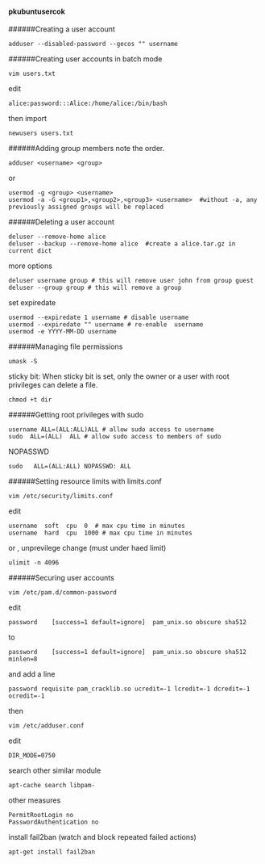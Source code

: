 #### pkubuntusercok
######Creating a user account
```
adduser --disabled-password --gecos "" username
```
######Creating user accounts in batch mode
```
vim users.txt
```
edit
```
alice:password:::Alice:/home/alice:/bin/bash
```
then import
```
newusers users.txt
```
######Adding group members
note the order.
```
adduser <username> <group>
```
or
```
usermod -g <group> <username>
usermod -a -G <group1>,<group2>,<group3> <username>  #without -a, any previously assigned groups will be replaced
```
######Deleting a user account
```
deluser --remove-home alice
deluser --backup --remove-home alice  #create a alice.tar.gz in current dict
```
more options
```
deluser username group # this will remove user john from group guest
deluser --group group # this will remove a group
```
set expiredate
```
usermod --expiredate 1 username # disable username
usermod --expiredate "" username # re-enable  username
usermod -e YYYY-MM-DD username
```
######Managing file permissions
```
umask -S
```
sticky bit: When sticky bit is set, only the owner or a user with root privileges can delete a file.
```
chmod +t dir
```
######Getting root privileges with sudo
```
username ALL=(ALL:ALL)ALL # allow sudo access to username
sudo  ALL=(ALL)  ALL # allow sudo access to members of sudo
```
NOPASSWD
```
sudo   ALL=(ALL:ALL) NOPASSWD: ALL
```
######Setting resource limits with limits.conf
```
vim /etc/security/limits.conf
```
edit
```
username  soft  cpu  0  # max cpu time in minutes
username  hard  cpu  1000 # max cpu time in minutes
```
or , unprevilege change (must under haed limit)
```
ulimit -n 4096
```
######Securing user accounts
```
vim /etc/pam.d/common-password
```
edit
```
password    [success=1 default=ignore]  pam_unix.so obscure sha512
```
to
```
password    [success=1 default=ignore]  pam_unix.so obscure sha512 minlen=8
```
and add a line
```
password requisite pam_cracklib.so ucredit=-1 lcredit=-1 dcredit=-1  ocredit=-1
```
then
```
vim /etc/adduser.conf
```
edit
```
DIR_MODE=0750
```
search other similar module
```
apt-cache search libpam-
```
other measures
```
PermitRootLogin no
PasswordAuthentication no
```
install fail2ban (watch and block repeated failed actions)
```
apt-get install fail2ban 
```
